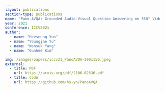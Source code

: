 ```yaml
---
layout: publications
section-type: publications
name: "Pano-AVQA: Grounded Audio-Visual Question Answering on 360° Videos"
year: 2021
conference: ICCV2021
author:
  - name: "Heeseung Yun"
  - name: "Youngjae Yu"
  - name: "Wonsuk Yang"
  - name: "Gunhee Kim"

img: /images/papers/iccv21_PanoAVQA-300x150.jpeg
external:
  - title: PDF
    url: https://arxiv.org/pdf/2106.02636.pdf
  - title: Code
    url: https://github.com/hs-yn/PanoAVQA   
---
```



